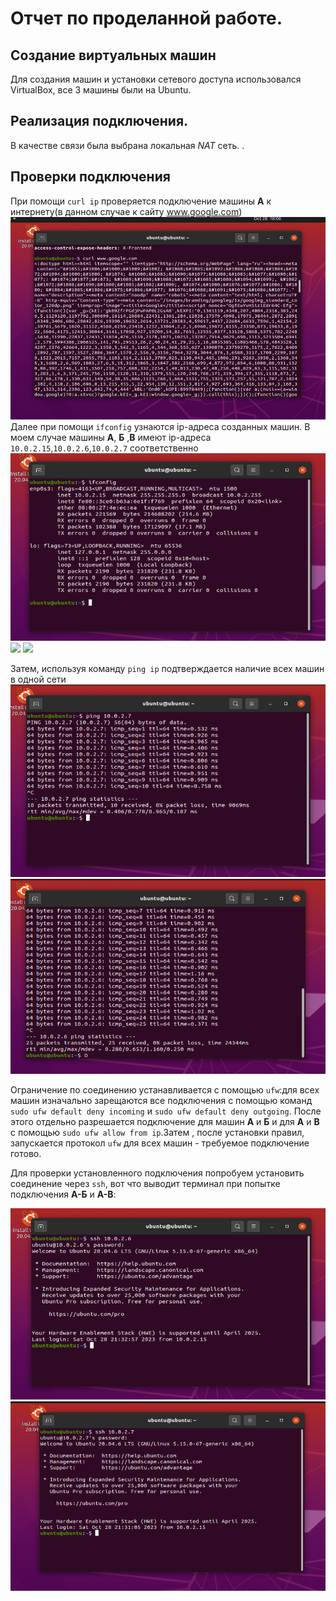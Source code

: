 # Отчет по проделанной работе.

## Создание виртуальных машин

Для создания машин и установки сетевого доступа использовался VirtualBox, все 3 машины были на Ubuntu.

## Реализация подключения.

В качестве связи была выбрана локальная _NAT_ сеть.  .

## Проверки подключения
При помощи `curl ip` проверяется подключение машины **А** к интернету(в данном случае к сайту www.google.com)
![](A(internet).png)
Далее при помощи `ifconfig` узнаются ip-адреса созданных машин. В моем случае машины **А**, **Б** ,**В** имеют ip-адреса `10.0.2.15`,`10.0.2.6`,`10.0.2.7` соответственно
![](A(ip).png)
![](Б(ip).png)
![](В(ip).png)

Затем, используя команду `ping ip` подтверждается наличие всех машин в одной сети
![](AB.png)
![](АБ.png)

Ограничение по соединению устанавливается с помощью `ufw`:для всех машин изначально зарещаются все подключения с помощью команд `sudo ufw default deny incoming` и `sudo ufw default deny outgoing`. После этого отдельно разрешается подключение для машин **А** и **Б**  и для **А** и **В** с помощью `sudo ufw allow from ip`.Затем , после установки правил, запускается протокол `ufw` для всех машин - требуемое подключение готово.

Для проверки установленного подключения попробуем установить соединение через `ssh`, вот что выводит терминал при попытке подключения **A-Б** и **А-В**:

![](АБssh.png)
![](ABssh.png)
